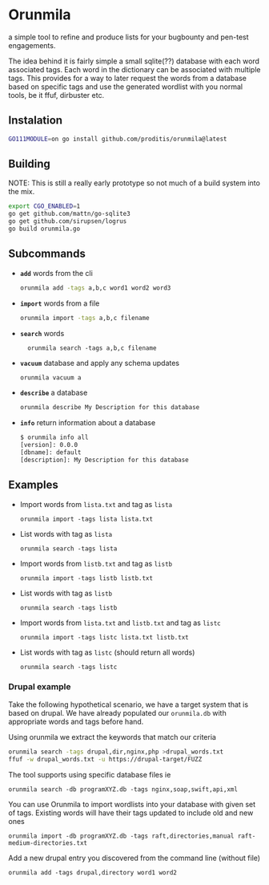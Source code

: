# Orunmila
a simple tool to refine and produce lists for your bugbounty and pen-test engagements.

The idea behind it is fairly simple a small sqlite(??) database with each word associated tags. Each word in the dictionary can be associated with multiple tags.
This provides for a way to later request the words from a database based on specific tags and use the generated wordlist with you normal tools, be it ffuf, dirbuster etc.


## Instalation

```sh
GO111MODULE=on go install github.com/proditis/orunmila@latest
```

## Building
NOTE: This is still a really early prototype so not much of a build system into the mix.

```sh
export CGO_ENABLED=1
go get github.com/mattn/go-sqlite3
go get github.com/sirupsen/logrus
go build orunmila.go
```


## Subcommands
* **`add`** words from the cli
  ```sh
  orunmila add -tags a,b,c word1 word2 word3
  ```
* **`import`** words from a file
  ```sh
  orunmila import -tags a,b,c filename
  ```
* **`search`** words
  ```
    orunmila search -tags a,b,c filename
  ```
* **`vacuum`** database and apply any schema updates
  ```sh
  orunmila vacuum a
  ```
* **`describe`** a database
  ```sh
  orunmila describe My Description for this database
  ```
* **`info`** return information about a database
  ```sh
  $ orunmila info all
  [version]: 0.0.0
  [dbname]: default
  [description]: My Description for this database
  ```

## Examples
* Import words from `lista.txt` and tag as `lista`
  ```
  orunmila import -tags lista lista.txt
  ```

* List words with tag as `lista`
  ```
  orunmila search -tags lista
  ```

* Import words from `listb.txt` and tag as `listb`
  ```
  orunmila import -tags listb listb.txt
  ```

* List words with tag as `listb`
  ```
  orunmila search -tags listb
  ```

* Import words from `lista.txt` and `listb.txt` and tag as `listc`
  ```
  orunmila import -tags listc lista.txt listb.txt
  ```

* List words with tag as `listc` (should return all words)
  ```
  orunmila search -tags listc
  ```

### Drupal example
Take the following hypothetical scenario, we have a target system that is based on drupal. We have already populated our `orunmila.db` with appropriate words and tags before hand.

Using orunmila we extract the keywords that match our criteria
```sh
orunmila search -tags drupal,dir,nginx,php >drupal_words.txt
ffuf -w drupal_words.txt -u https://drupal-target/FUZZ
```

The tool supports using specific database files ie
```
orunmila search -db programXYZ.db -tags nginx,soap,swift,api,xml
```

You can use Orunmila to import wordlists into your database with given set of tags. Existing words will have their tags updated to include old and new ones
```
orunmila import -db programXYZ.db -tags raft,directories,manual raft-medium-directories.txt
```

Add a new drupal entry you discovered from the command line (without file)
```
orunmila add -tags drupal,directory word1 word2
```
